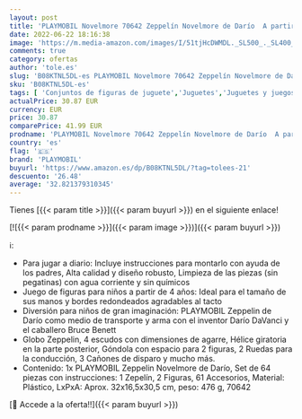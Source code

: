 ```yaml
---
layout: post
title: 'PLAYMOBIL Novelmore 70642 Zeppelín Novelmore de Darío  A partir de 4 años'
date: 2022-06-22 18:16:38
image: 'https://m.media-amazon.com/images/I/51tjHcDWMDL._SL500_._SL400_.jpg'
comments: true
category: ofertas
author: 'tole.es'
slug: 'B08KTNL5DL-es PLAYMOBIL Novelmore 70642 Zeppelín Novelmore de Darío A...'
sku: 'B08KTNL5DL-es'
tags: [ 'Conjuntos de figuras de juguete','Juguetes','Juguetes y juegos','Muñecos y figuras','playmobil','🇪🇸', ]
actualPrice: 30.87 EUR
currency: EUR
price: 30.87
comparePrice: 41.99 EUR
prodname: 'PLAYMOBIL Novelmore 70642 Zeppelín Novelmore de Darío  A partir de 4 años'
country: 'es'
flag: '🇪🇸'
brand: 'PLAYMOBIL'
buyurl: 'https://www.amazon.es/dp/B08KTNL5DL/?tag=tolees-21'
descuento: '26.48'
average: '32.821379310345'
---
```


Tienes [{{< param title >}}]({{< param buyurl >}}) en el siguiente enlace!

[![{{< param prodname >}}]({{< param image >}})]({{< param buyurl >}})

ℹ️:

- Para jugar a diario: Incluye instrucciones para montarlo con ayuda de los padres, Alta calidad y diseño robusto, Limpieza de las piezas (sin pegatinas) con agua corriente y sin químicos
- Juego de figuras para niños a partir de 4 años: Ideal para el tamaño de sus manos y bordes redondeados agradables al tacto
- Diversión para niños de gran imaginación: PLAYMOBIL Zeppelin de Darío como medio de transporte y arma con el inventor Darío DaVanci y el caballero Bruce Benett
- Globo Zeppelin, 4 escudos con dimensiones de agarre, Hélice giratoria en la parte posterior, Góndola con espacio para 2 figuras, 2 Ruedas para la conducción, 3 Cañones de disparo y mucho más.
- Contenido: 1x PLAYMOBIL Zeppelin Novelmore de Darío, Set de 64 piezas con instrucciones: 1 Zepelín, 2 Figuras, 61 Accesorios, Material: Plástico, LxPxA: Aprox. 32x16,5x30,5 cm, peso: 476 g, 70642

[🛒 Accede a la oferta!!]({{< param buyurl >}})
